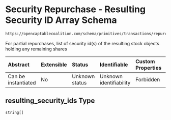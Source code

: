 # Security Repurchase - Resulting Security ID Array Schema

```txt
https://opencaptablecoalition.com/schema/primitives/transactions/repurchase/BaseRepurchase.schema.json#/properties/resulting_security_ids
```

For partial repurchases, list of security id(s) of the resulting stock objects holding any remaining shares

| Abstract            | Extensible | Status         | Identifiable            | Custom Properties | Additional Properties | Access Restrictions | Defined In                                                                                                                       |
| :------------------ | :--------- | :------------- | :---------------------- | :---------------- | :-------------------- | :------------------ | :------------------------------------------------------------------------------------------------------------------------------- |
| Can be instantiated | No         | Unknown status | Unknown identifiability | Forbidden         | Allowed               | none                | [BaseRepurchase.schema.json*](../../schema/primitives/transactions/repurchase/BaseRepurchase.schema.json "open original schema") |

## resulting_security_ids Type

`string[]`
